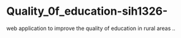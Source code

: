 # Quality_0f_education-sih1326-
web application to improve the quality of education in rural areas ..
